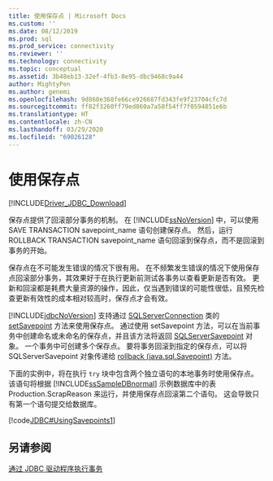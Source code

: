 ```yaml
---
title: 使用保存点 | Microsoft Docs
ms.custom: ''
ms.date: 08/12/2019
ms.prod: sql
ms.prod_service: connectivity
ms.reviewer: ''
ms.technology: connectivity
ms.topic: conceptual
ms.assetid: 3b48eb13-32ef-4fb3-8e95-dbc9468c9a44
author: MightyPen
ms.author: genemi
ms.openlocfilehash: 9d860e368fe66ce926687fd343fe9f23704cfc7d
ms.sourcegitcommit: ff82f3260ff79ed860a7a58f54ff7f0594851e6b
ms.translationtype: HT
ms.contentlocale: zh-CN
ms.lasthandoff: 03/29/2020
ms.locfileid: "69026128"
---
```

# <a name="using-savepoints"></a>使用保存点

[!INCLUDE[Driver_JDBC_Download](../../includes/driver_jdbc_download.md)]

保存点提供了回滚部分事务的机制。 在 [!INCLUDE[ssNoVersion](../../includes/ssnoversion-md.md)] 中，可以使用 SAVE TRANSACTION savepoint_name 语句创建保存点。 然后，运行 ROLLBACK TRANSACTION savepoint_name 语句回滚到保存点，而不是回滚到事务的开始。

保存点在不可能发生错误的情况下很有用。 在不频繁发生错误的情况下使用保存点回滚部分事务，其效果好于在执行更新前测试各事务以查看更新是否有效。 更新和回滚都是耗费大量资源的操作，因此，仅当遇到错误的可能性很低，且预先检查更新有效性的成本相对较高时，保存点才会有效。

[!INCLUDE[jdbcNoVersion](../../includes/jdbcnoversion_md.md)] 支持通过 [SQLServerConnection](../../connect/jdbc/reference/sqlserverconnection-class.md) 类的 [setSavepoint](../../connect/jdbc/reference/setsavepoint-method-sqlserverconnection.md) 方法来使用保存点。 通过使用 setSavepoint 方法，可以在当前事务中创建命名或未命名的保存点，并且该方法将返回 [SQLServerSavepoint](../../connect/jdbc/reference/sqlserversavepoint-class.md) 对象。 一个事务中可创建多个保存点。 要将事务回滚到指定的保存点，可以将 SQLServerSavepoint 对象传递给 [rollback (java.sql.Savepoint)](../../connect/jdbc/reference/rollback-method-java-sql-savepoint.md) 方法。

下面的实例中，将在执行 `try` 块中包含两个独立语句的本地事务时使用保存点。 该语句将根据 [!INCLUDE[ssSampleDBnormal](../../includes/sssampledbnormal_md.md)] 示例数据库中的表 Production.ScrapReason 来运行，并使用保存点回滚第二个语句。 这会导致只有第一个语句提交给数据库。

[!code[JDBC#UsingSavepoints1](../../connect/jdbc/codesnippet/Java/using-savepoints_1.java)]

## <a name="see-also"></a>另请参阅

[通过 JDBC 驱动程序执行事务](../../connect/jdbc/performing-transactions-with-the-jdbc-driver.md)
